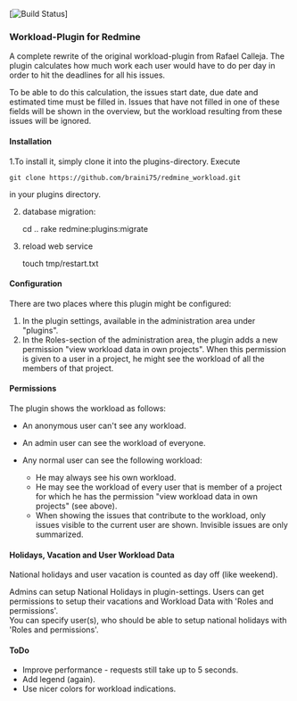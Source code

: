 [![Build Status](https://travis-ci.org/braini75/redmine_workload.svg?branch=master)]

### Workload-Plugin for Redmine

A complete rewrite of the original workload-plugin from Rafael Calleja. The
plugin calculates how much work each user would have to do per day in order
to hit the deadlines for all his issues.

To be able to do this calculation, the issues start date, due date and
estimated time must be filled in. Issues that have not filled in one of
these fields will be shown in the overview, but the workload resulting from
these issues will be ignored.

#### Installation


1.To install it, simply clone it into the plugins-directory. Execute

    git clone https://github.com/braini75/redmine_workload.git

in your plugins directory. 

2. database migration:

	cd ..
	rake redmine:plugins:migrate
	
3. reload web service

	touch tmp/restart.txt


#### Configuration

There are two places where this plugin might be configured:

1. In the plugin settings, available in the administration area under "plugins".
2. In the Roles-section of the administration area, the plugin adds a new
  permission "view workload data in own projects". When this permission is given
  to a user in a project, he might see the workload of all the members of that
  project.

#### Permissions

The plugin shows the workload as follows:

* An anonymous user can't see any workload.
* An admin user can see the workload of everyone.
* Any normal user can see the following workload:

  - He may always see his own workload.
  - He may see the workload of every user that is member of a project for which
    he has the permission "view workload data in own projects" (see above).
  - When showing the issues that contribute to the workload, only issues visible
    to the current user are shown. Invisible issues are only summarized.

#### Holidays, Vacation and User Workload Data

National holidays and user vacation is counted as day off (like weekend).

Admins can setup National Holidays in plugin-settings.
Users can get permissions to setup their vacations and Workload Data with 'Roles and permissions'.  
You can specify user(s), who should be able to setup national holidays with 'Roles and permissions'.


#### ToDo

* Improve performance - requests still take up to 5 seconds.
* Add legend (again).
* Use nicer colors for workload indications.
